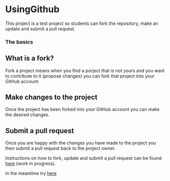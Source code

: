# UsingGithub
This project is a test project so students can fork the repository, make an update and submit a pull request.

### The basics

## What is a fork?

Fork a project means when you find a porject that is not yours and you want to contribute to it (propose changes) you can fork that project into your GitHub account.

## Make changes to the project

Once the project has been forked into your GitHub account you can make the desired changes.

## Submit a pull request

Once you are happy with the changes you have made to the project you then submit a pull request back to the project owner.


Instructions on how to fork, update and submit a pull request can be found [here](https://github.com/AirtightSecurity/UsingGithub/blob/216a68f7f8f32e0581f5fb02f0cbafe8652583ff/exercise-1.md) (work in progress).

In the meantime try [here](https://docs.github.com/en/github/getting-started-with-github/fork-a-repo)
